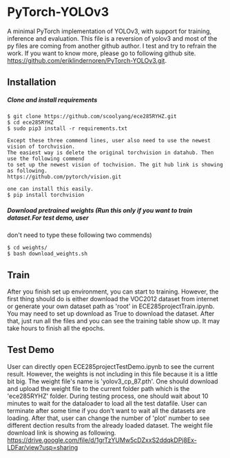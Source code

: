 # PyTorch-YOLOv3
A minimal PyTorch implementation of YOLOv3, with support for training, inference and evaluation. This file is a reversion of yolov3 and most of the py files are coming from another github author. I test and try to refrain the work. If you want to know more, please go to following github site. https://github.com/eriklindernoren/PyTorch-YOLOv3.git.

## Installation
##### Clone and install requirements
    $ git clone https://github.com/scoolyang/ece285RYHZ.git
    $ cd ece285RYHZ
    $ sudo pip3 install -r requirements.txt
    
    Except these three commend lines, user also need to use the newest vision of torchvision. 
    The easiest way is delete the original torchvision in datahub. Then use the following commend 
    to set up the newest vision of tochvision. The git hub link is showing as following.
    https://github.com/pytorch/vision.git
    
    one can install this easily.
    $ pip install torchvision

##### Download pretrained weights (Run this only if you want to train dataset.For test demo, user
don't need to type these following two commends)

    $ cd weights/
    $ bash download_weights.sh
    
## Train

After you finish set up environment, you can start to training. However, the first thing should do is either 
download the VOC2012 dataset from internet or generate your own dataset path as 'root' in ECE285projectTrain.ipynb. You may need to set up download as True to download the dataset. After that, just run all the files and you can see the training table show up. It may take hours to finish all the epochs.

## Test Demo

User can directly open ECE285projectTestDemo.ipynb to see the current result. However, the weights is not including in this file because it is a little bit big. The weight file's name is 'yolov3_cp_87.pth'. One should download and upload the weight file to the current folder path which is the 'ece285RYHZ' folder. During testing process, one should wait about 10 minutes to wait for the dataloader to load all the test datafile. User can terminate after some time if you don't want to wait all the datasets are loading. After that, user can change the number of 'plot' number to see different dection results from the already loaded dataset. The weight file download link is showing as following.
https://drive.google.com/file/d/1grTzYUMw5cDZxxS2ddqkDPj8Ex-LDFar/view?usp=sharing

    


